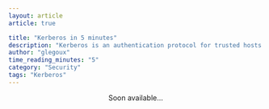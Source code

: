 ```yaml
---
layout: article
article: true

title: "Kerberos in 5 minutes"
description: "Kerberos is an authentication protocol for trusted hosts on untrusted networks."
author: "glegoux"
time_reading_minutes: "5"
category: "Security"
tags: "Kerberos"
---
```


<div style="height: 1000px; text-align: center">
  Soon available...
</div>

